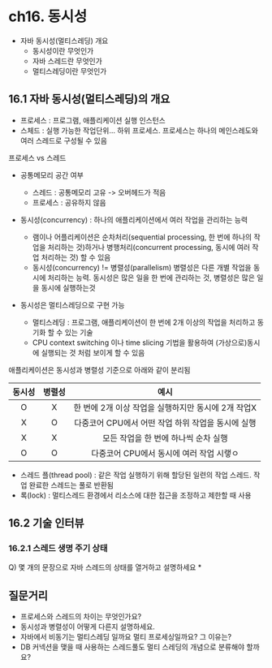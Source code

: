 # ch16. 동시성
* 자바 동시성(멀티스레딩) 개요
  * 동시성이란 무엇인가
  * 자바 스레드란 무엇인가
  * 멀티스레딩이란 무엇인가

## 16.1 자바 동시성(멀티스레딩)의 개요
* 프로세스 : 프로그램, 애플리케이션 실행 인스턴스
* 스체드 : 실행 가능한 작업단위... 하위 프로세스. 프로세스는 하나의 메인스레도와 여러 스레드로 구성될 수 있음

프로세스 vs 스레드
* 공통메모리 공간 여부
  * 스레드 : 공통메모리 고유 -> 오버헤드가 적음
  * 프로세스 : 공유하지 않음

* 동시성(concurrency) : 하나의 애플리케이션에서 여러 작업을 관리하는 능력
  * 램이나 어플리케이션은 순차처리(sequential processing, 한 번에 하나의 작업을 처리하는 것)하거나 병행처리(concurrent processing, 동시에 여러 작업 처리하는 것) 할 수 있음
  * 동시성(concurrency) != 병렬성(parallelism) 병렬성은 다른 개별 작업을 동시에 처리하는 능력. 동시성은 많은 일을 한 번에 관리하는 것, 병렬성은 많은 일을 동시에 실행하는것
* 동시성은 멀티스레딩으로 구현 가능
  * 멀티스레딩 : 프로그램, 애플리케이션이 한 번에 2개 이상의 작업을 처리하고 동기화 할 수 있는 기술
  * CPU context switching 이나 time slicing 기법을 활용하여 (가상으로)동시에 실행되는 것 처럼 보이게 할 수 있음

애플리케이션은 동시성과 병렬성 기준으로 아래와 같이 분리됨

| 동시성 | 병렬성 |               예시                |
|:---:|:---:|:-------------------------------:|
|  O  |  X  | 한 번에 2개 이상 작업을 실행하지만 동시에 2개 작업X |
|  X  |  O  | 다중코어 CPU에서 어떤 작업 하위 작업을 동시에 실행  |
|  X  |  X  |      모든 작업을 한 번에 하나씩 순차 실행      |
|  O  |  O  |    다중코어 CPU에서 동시에 여러 작업 시랳ㅇ     |

* 스레드 플(thread pool) : 같은 작업 실행하기 위해 할당된 일련의 작업 스레드. 작업 완료한 스레드는 풀로 반환됨
* 록(lock) : 멀티스레드 환경에서 리소스에 대한 접근을 조정하고 제한할 때 사용

## 16.2 기술 인터뷰
### 16.2.1 스레드 생명 주기 상태
Q) 몇 개의 문장으로 자바 스레드의 상태를 열거하고 설명하세요
* 

## 질문거리
* 프로세스와 스레드의 차이는 무엇인가요?
* 동시성과 병렬성이 어떻게 다른지 설명하세요.
* 자바에서 비동기는 멀티스레딩 일까요 멀티 프로세싱일까요? 그 이유는?
* DB 커넥션을 맺을 때 사용하는 스레드풀도 멀티 스레딩의 개념으로 분류해야 할까요?
